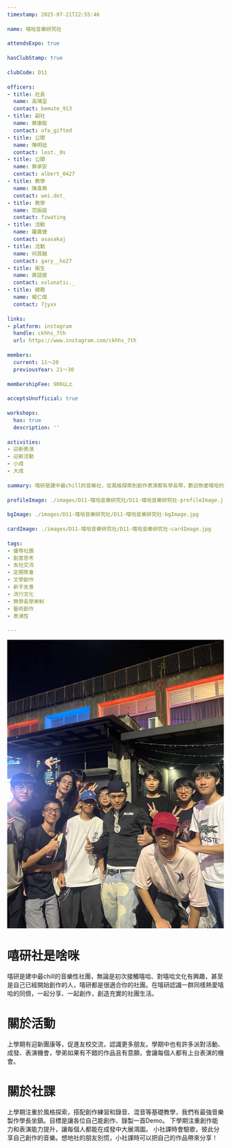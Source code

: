 ```yaml
---
timestamp: 2025-07-21T22:55:46

name: 嘻哈音樂研究社

attendsExpo: true

hasClubStamp: true

clubCode: D11

officers:
- title: 社長
  name: 高瑀呈
  contact: bemute_913
- title: 副社
  name: 蔡康鋐
  contact: ofa_gifted
- title: 公關
  name: 陳明廷
  contact: lost._0s
- title: 公關
  name: 蔡承安
  contact: albert_0427
- title: 教學
  name: 陳韋典
  contact: wei.dot_
- title: 教學
  name: 范振庭
  contact: fzwating
- title: 活動
  name: 羅廣倢
  contact: asasakaj
- title: 活動
  name: 何其融
  contact: gary__ho27
- title: 衛生
  name: 蔣語宸
  contact: xxlunatic._
- title: 總務
  name: 楊仁傑
  contact: 7jyxx

links:
- platform: instagram
  handle: ckhhs_7th
  url: https://www.instagram.com/ckhhs_7th

members:
  current: 11～20
  previousYear: 21～30

membershipFee: 900以上

acceptsUnofficial: true

workshops:
  has: true
  description: ''

activities:
- 迎新表演
- 迎新活動
- 小成
- 大成

summary: 嘻研是建中最chill的音樂社，從風格探索到創作表演都有學長帶，歡迎熱愛嘻哈的你加入一起創作分享！

profileImage: ./images/D11-嘻哈音樂研究社/D11-嘻哈音樂研究社-profileImage.jpg

bgImage: ./images/D11-嘻哈音樂研究社/D11-嘻哈音樂研究社-bgImage.jpg

cardImage: ./images/D11-嘻哈音樂研究社/D11-嘻哈音樂研究社-cardImage.jpg

tags:
- 優等社團
- 創意思考
- 友社交流
- 定期聚會
- 文學創作
- 新手友善
- 流行文化
- 無學長學弟制
- 藝術創作
- 表演性

---
```


![社員合照](./images/D11-嘻哈音樂研究社/D11-嘻哈音樂研究社-content-0.jpg)
# 嘻研社是啥咪
嘻研是建中最chill的音樂性社團，無論是初次接觸嘻哈、對嘻哈文化有興趣，甚至是自己已經開始創作的人，嘻研都是很適合你的社團。在嘻研認識一群同樣熱愛嘻哈的同儕，一起分享、一起創作，創造充實的社團生活。

# 關於活動
上學期有迎新團康等，促進友校交流，認識更多朋友。學期中也有許多派對活動、成發、表演機會，學弟如果有不錯的作品且有意願，會讓每個人都有上台表演的機會。

# 關於社課
上學期注重於風格探索，搭配創作練習和錄音、混音等基礎教學，我們有最強音樂製作學長坐鎮。目標是讓各位自己能創作、錄製一首Demo。
下學期注重創作能力和表演能力提升，讓每個人都能在成發中大展鴻圖。
小社課時會驗歌，彼此分享自己創作的音樂。想地社的朋友別慌，小社課時可以把自己的作品帶來分享！
